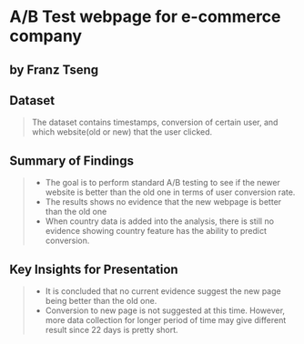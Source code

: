 # A/B Test webpage for e-commerce company
## by Franz Tseng


## Dataset

> The dataset contains timestamps, conversion of certain user, and which website(old or new) that the user clicked.


## Summary of Findings

> - The goal is to perform standard A/B testing to see if the newer website is better than the old one in terms of user conversion rate.
> - The results shows no evidence that the new webpage is better than the old one
> - When country data is added into the analysis, there is still no evidence showing country feature has the ability to predict conversion.

## Key Insights for Presentation

> - It is concluded that no current evidence suggest the new page being better than the old one.
> - Conversion to new page is not suggested at this time. However, more data collection for longer period of time may give different result since 22 days is pretty short.